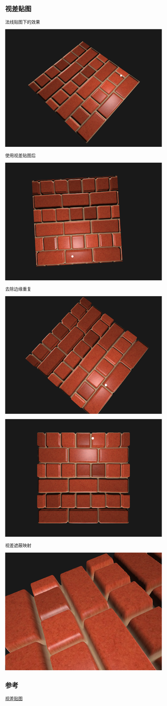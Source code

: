 ## 视差贴图

法线贴图下的效果

![image-20211208162321678](images/image-20211208162321678.png)

使用视差贴图后

![image-20211208162447524](images/image-20211208162447524.png)

去除边缘重复

![image-20211208162610844](images/image-20211208162610844.png)

![image-20211208162743473](images/image-20211208162743473.png)

视差遮蔽映射

![image-20211208171539082](images/image-20211208171539082.png)



## 参考

[视差贴图](https://learnopengl-cn.github.io/05%20Advanced%20Lighting/05%20Parallax%20Mapping)
